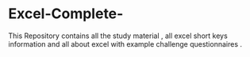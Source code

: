# Excel-Complete-
This Repository contains all the study material , all excel short keys information and all about excel with example challenge questionnaires .
